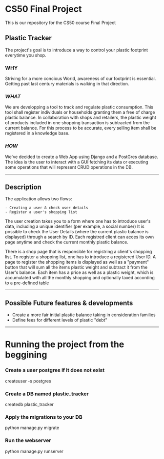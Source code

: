 # CS50 Final Project

This is our repository for the CS50 course Final Project

## Plastic Tracker

The project's goal is to introduce a way to control your plastic footprint everytime you shop.

### WHY

Striving for a more concious World, awareness of our footprint is essential. Getting past last century materials is walking in that direction.

### _WHAT_

We are developping a tool to track and regulate plastic consumption. This tool shall register individuals or households granting them a free of charge plastic balance.
In collaboration with shops and retailers, the plastic weight of products included in one shopping transaction is subtracted from the current balance.
For this process to be accurate, every selling item shall be registered in a knowledge base.

### _HOW_

We've decided to create a Web App using Django and a PostGres database.
The idea is the user to interact with a GUI fetching its data or executing some operations that will represent CRUD operations in the DB.

---

## Description

The application allows two flows:

    - Creating a user & check user details
    - Register a user's shopping list

The user creation takes you to a form where one has to introduce user's data, including a unique identifier (per example, a social number)
It is possible to check the User Details (where the current plastic balance is displayed) through a search by ID.
Each registred client can acces its own page anytime and check the current monthly plastic balance.

There is a shop page that is responsible for registring a client's shopping list.
To register a shopping list, one has to introduce a registered User ID.
A page to register the shopping items is displayed as well as a "payment" button that will sum all the items plastic weight and subtract it from the User's balance.
Each item has a price as well as a plastic weight, which is accumulated with all the monthly shopping and optionally taxed according to a pre-defined table

---

## Possible Future features & developments

- Create a more fair initial plastic balance taking in consideration families
- Define fees for different levels of plastic "debt"

---

# Running the project from the beggining

### Create a user postgres if it does not exist

createuser -s postgres

### Create a DB named plastic_tracker

createdb plastic_tracker

### Apply the migrations to your DB

python manage.py migrate

### Run the webserver

python manage.py runserver

